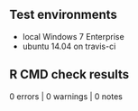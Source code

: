 ## Test environments
* local Windows 7 Enterprise 
* ubuntu 14.04 on travis-ci

## R CMD check results
0 errors | 0 warnings | 0 notes

